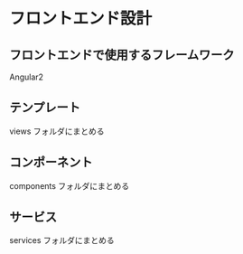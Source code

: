 # フロントエンド設計

## フロントエンドで使用するフレームワーク
Angular2

## テンプレート
views フォルダにまとめる

## コンポーネント
components フォルダにまとめる

## サービス
services フォルダにまとめる